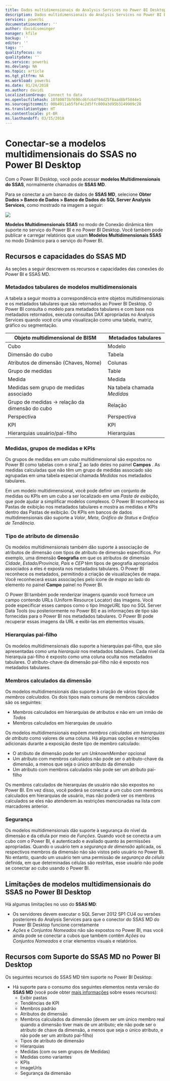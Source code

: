 ```yaml
---
title: Dados multidimensionais do Analysis Services no Power BI Desktop
description: Dados multidimensionais do Analysis Services no Power BI Desktop
services: powerbi
documentationcenter: ''
author: davidiseminger
manager: kfile
backup: ''
editor: ''
tags: ''
qualityfocus: no
qualitydate: ''
ms.service: powerbi
ms.devlang: NA
ms.topic: article
ms.tgt_pltfrm: NA
ms.workload: powerbi
ms.date: 01/24/2018
ms.author: davidi
LocalizationGroup: Connect to data
ms.openlocfilehash: 18f80073bf690cd6fc64f94d25f8aad8bf5044e1
ms.sourcegitcommit: 00b4911ab5fbf4c2d5ffc000a3d95b3149909c28
ms.translationtype: HT
ms.contentlocale: pt-BR
ms.lasthandoff: 03/15/2018
---
```

# <a name="connect-to-ssas-multidimensional-models-in-power-bi-desktop"></a>Conectar-se a modelos multidimensionais do SSAS no Power BI Desktop
Com o Power BI Desktop, você pode acessar **modelos Multidimensionais do SSAS**, normalmente chamados de **SSAS MD**.

Para se conectar a um banco de dados de **SSAS MD**, selecione **Obter Dados &gt; Banco de Dados &gt; Banco de Dados do SQL Server Analysis Services**, como mostrado na imagem a seguir:

![](media/desktop-ssas-multidimensional/ssas-multidimensional-2.png)

**Modelos Multidimensionais SSAS** no modo de Conexão dinâmica têm suporte no serviço do Power BI e no Power BI Desktop. Você também pode publicar e carregar relatórios que usam **Modelos Multidimensionais SSAS** no modo Dinâmico para o serviço do Power BI.

## <a name="capabilities-and-features-of-ssas-md"></a>Recursos e capacidades do SSAS MD
As seções a seguir descrevem os recursos e capacidades das conexões do Power BI e SSAS MD.

### <a name="tabular-metadata-of-multidimensional-models"></a>Metadados tabulares de modelos multidimensionais
A tabela a seguir mostra a correspondência entre objetos multidimensionais e os metadados tabulares que são retornados ao Power BI Desktop. O Power BI consulta o modelo para metadados tabulares e com base nos metadados retornados, executa consultas DAX apropriadas no Analysis Services quando você cria uma visualização como uma tabela, matriz, gráfico ou segmentação.

| Objeto multidimensional de BISM | Metadados tabulares |
| --- | --- |
| Cubo |Modelo |
| Dimensão do cubo |Tabela |
| Atributos de dimensão (Chaves, Nome) |Colunas |
| Grupo de medidas |Table |
| Medida |Medida |
| Medidas sem grupo de medidas associado |Na tabela chamada *Medidas* |
| Grupo de medidas -> relação da dimensão do cubo |Relação |
| Perspectiva |Perspectiva |
| KPI |KPI |
| Hierarquias usuário/pai-filho |Hierarquias |

### <a name="measures-measure-groups-and-kpis"></a>Medidas, grupos de medidas e KPIs
Os grupos de medidas em um cubo multidimensional são expostos no Power BI como tabelas com o sinal ∑ ao lado deles no painel **Campos** . As medidas calculadas que não têm um grupo de medidas associado são agrupadas em uma tabela especial chamada *Medidas* nos metadados tabulares.

Em um modelo multidimensional, você pode definir um conjunto de medidas ou KPIs em um cubo a ser localizado em uma *Pasta de exibição*, que pode ajudar a simplificar modelos complexos. O Power BI reconhece as Pastas de exibição nos metadados tabulares e mostra as medidas e KPIs dentro das Pastas de exibição. Os KPIs em bancos de dados multidimensionais dão suporte a *Valor*, *Meta*, *Gráfico de Status* e *Gráfico de Tendência*.

### <a name="dimension-attribute-type"></a>Tipo de atributo de dimensão
Os modelos multidimensionais também dão suporte à associação de atributos de dimensão com tipos de atributo de dimensão específicos. Por exemplo, uma dimensão **Geografia** em que os atributos de dimensão *Cidade*, *Estado/Província*, *País* e *CEP* têm tipos de geografia apropriados associados a eles é exposta nos metadados tabulares. O Power BI reconhece os metadados, permitindo a criação de visualizações de mapa. Você reconhecerá essas associações pelo ícone de *mapa* ao lado do elemento no painel **Campo** painel no Power BI.

O Power BI também pode renderizar imagens quando você fornece um campo contendo URLs (Uniform Resource Locator) das imagens. Você pode especificar esses campos como o tipo *ImageURL* tipo no SQL Server Data Tools (ou posteriormente no Power BI) e as informações de tipo são fornecidas para o Power BI nos metadados tabulares. O Power BI pode recuperar essas imagens da URL e exibi-las em elementos visuais.

### <a name="parent-child-hierarchies"></a>Hierarquias pai-filho
Os modelos multidimensionais dão suporte a hierarquias pai-filho, que são apresentadas como uma *hierarquia* nos metadados tabulares. Cada nível da hierarquia pai-filho é exposto como uma coluna oculta nos metadados tabulares. O atributo-chave da dimensão pai-filho não é exposto nos metadados tabulares.

### <a name="dimension-calculated-members"></a>Membros calculados da dimensão
Os modelos multidimensionais dão suporte à criação de vários tipos de *membros calculados*. Os dois tipos mais comuns de membros calculados são os seguintes:

* Membros calculados em hierarquias de atributos e não em um irmão de *Todos*
* Membros calculados em hierarquias de usuário

Os modelos multidimensionais expõem *membros calculados em hierarquias de atributo* como valores de uma coluna. Há algumas opções e restrições adicionais durante a exposição deste tipo de membro calculado:

* O atributo de dimensão pode ter um *UnknownMember* opcional
* Um atributo com membros calculados não pode ser o atributo-chave da dimensão, a menos que seja o único atributo da dimensão
* Um atributo com membros calculados não pode ser um atributo pai-filho

Os membros calculados de hierarquias de usuário não são expostos no Power BI. Em vez disso, você poderá se conectar a um cubo com membros calculados em hierarquias de usuário, mas não poderá ver os membros calculados se eles não atenderem às restrições mencionadas na lista com marcadores anterior.

### <a name="security"></a>Segurança
Os modelos multidimensionais dão suporte à segurança do nível da dimensão e da célula por meio de *Funções*. Quando você se conecta a um cubo com o Power BI, é autenticado e avaliado quanto às permissões apropriadas. Quando o usuário tem a *segurança de dimensão* aplicada, os respectivos membros da dimensão não são vistos pelo usuário no Power BI. No entanto, quando um usuário tem uma permissão de *segurança da célula* definida, em que determinadas células são restritas, esse usuário não pode se conectar ao cubo usando o Power BI.

## <a name="limitations-of-ssas-multidimensional-models-in-power-bi-desktop"></a>Limitações de modelos multidimensionais do SSAS no Power BI Desktop
Há algumas limitações no uso do **SSAS MD**:

* Os servidores devem executar o SQL Server 2012 SP1 CU4 ou versões posteriores do Analysis Services para que o conector do SSAS MD do Power BI Desktop funcione corretamente
* *Ações* e *Conjuntos Nomeados* não são expostos no Power BI, mas você ainda pode se conectar a cubos que também contêm *Ações* ou *Conjuntos Nomeados* e criar elementos visuais e relatórios.

## <a name="supported-features-of-ssas-md-in-power-bi-desktop"></a>Recursos com Suporte do SSAS MD no Power BI Desktop
Os seguintes recursos do SSAS MD têm suporte no Power BI Desktop:

* Há suporte para o consumo dos seguintes elementos nesta versão do **SSAS MD** (você pode obter [mais informações](https://msdn.microsoft.com/library/jj969574.aspx) sobre esses recursos):
  * Exibir pastas
  * Tendências de KPI
  * Membros padrão
  * Atributos de dimensão
  * Membros calculados da dimensão (devem ser um único membro real quando a dimensão tiver mais de um atributo; ele não pode ser o atributo de chave da dimensão, a menos que seja o único atributo, e não pode ser um atributo pai-filho)
  * Tipos de atributo de dimensão
  * Hierarquias
  * Medidas (com ou sem grupos de Medidas)
  * Medidas como variantes
  * KPIs
  * ImageUrls
  * Segurança da dimensão

